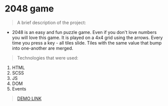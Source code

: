 # 2048 game

> A brief description of the project:
 - 2048 is an easy and fun puzzle game. Even if you don't love numbers you  will love this game. It is played on a 4x4 grid using the arrows. Every time you press a key - all tiles slide. Tiles with the same value that bump into one-another are merged.

 > Technologies that were used:
  1) HTML
  2) SCSS
  3) JS
  4) DOM
  5) Events

   > [DEMO LINK](https://Vitalii-Belostotskiy.github.io/js_2048_game/)

